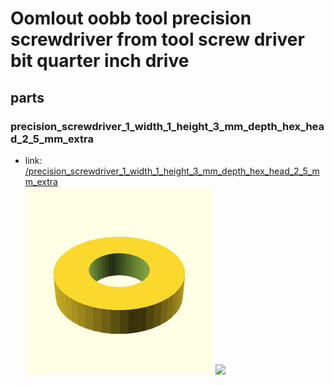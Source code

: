 # Oomlout oobb tool precision screwdriver from tool screw driver bit quarter inch drive


## parts

### precision_screwdriver_1_width_1_height_3_mm_depth_hex_head_2_5_mm_extra
* link: [/precision_screwdriver_1_width_1_height_3_mm_depth_hex_head_2_5_mm_extra](precision_screwdriver_1_width_1_height_3_mm_depth_hex_head_2_5_mm_extra)  
![](precision_screwdriver_1_width_1_height_3_mm_depth_hex_head_2_5_mm_extra/3dpr_300.png)  ![](precision_screwdriver_1_width_1_height_3_mm_depth_hex_head_2_5_mm_extra/image_300.jpg)
 
